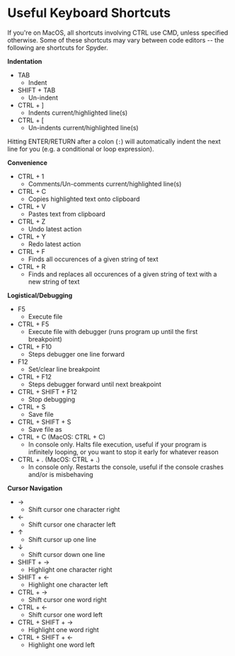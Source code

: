 # Useful Keyboard Shortcuts

If you're on MacOS, all shortcuts involving CTRL use CMD, unless specified otherwise. Some of these shortcuts may vary between code editors -- the following are shortcuts for Spyder.

**Indentation**
- TAB
    - Indent
- SHIFT + TAB
    - Un-indent
- CTRL + ]
    - Indents current/highlighted line(s)
- CTRL + [
    - Un-indents current/highlighted line(s)

Hitting ENTER/RETURN after a colon (`:`) will automatically indent the next line for you (e.g. a conditional or loop expression).

**Convenience**
- CTRL + 1
    - Comments/Un-comments current/highlighted line(s)
- CTRL + C
    - Copies highlighted text onto clipboard
- CTRL + V
    - Pastes text from clipboard
- CTRL + Z
    - Undo latest action
- CTRL + Y
    - Redo latest action
- CTRL + F
    - Finds all occurences of a given string of text
- CTRL + R
    - Finds and replaces all occurences of a given string of text with a new string of text

**Logistical/Debugging**
- F5
    - Execute file
- CTRL + F5
    - Execute file with debugger (runs program up until the first breakpoint)
- CTRL + F10
    - Steps debugger one line forward
- F12
    - Set/clear line breakpoint
- CTRL + F12
    - Steps debugger forward until next breakpoint
- CTRL + SHIFT + F12
    - Stop debugging
- CTRL + S
    - Save file
- CTRL + SHIFT + S
    - Save file as
- CTRL + C (MacOS: CTRL + C)
    - In console only. Halts file execution, useful if your program is infinitely looping, or you want to stop it early for whatever reason
- CTRL + . (MacOS: CTRL + .)
    - In console only. Restarts the console, useful if the console crashes and/or is misbehaving

**Cursor Navigation**
- →
    - Shift cursor one character right
- ←
    - Shift cursor one character left
- ↑
    - Shift cursor up one line
- ↓
    - Shift cursor down one line
- SHIFT + →
    - Highlight one character right
- SHIFT + ←
    - Highlight one character left
- CTRL + →
    - Shift cursor one word right
- CTRL + ←
    - Shift cursor one word left
- CTRL + SHIFT + →
    - Highlight one word right
- CTRL + SHIFT + ←
    - Highlight one word left